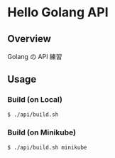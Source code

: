 # Hello Golang API

## Overview

Golang の API 練習

## Usage

### Build (on Local)

```sh
$ ./api/build.sh
```

### Build (on Minikube)

```sh
$ ./api/build.sh minikube
```


